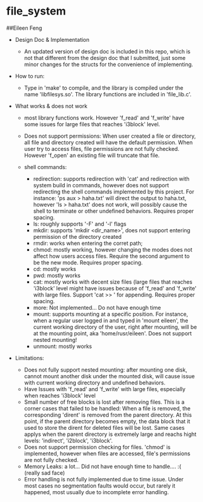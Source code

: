 # file_system
##Eileen Feng

- Design Doc & Implementation
  - An updated version of design doc is included in this repo, which is not that different from the design doc that I submitted, just some minor changes for the structs for the convenience of implementing. 


- How to run:
  - Type in 'make' to compile, and the library is compiled under the name 'libfilesys.so'. The library functions are included in 'file_lib.c'. 

- What works & does not work
  - most library functions work. However 'f_read' and 'f_write' have some issues for large files that reaches 'i3block' level.
  - Does not support permissions: When user created a file or directory, all file and directory created will have the default permission. When user try to access files, file permissions are not fully checked. However 'f_open' an existing file will truncate that file. 
  
  - shell commands:
    - redirection: supports redirection with 'cat' and redirection with system build in commands, however does not support redirecting the shell commands implemented by this project. For instance: 'ps aux > haha.txt' will direct the output to haha.txt, however 'ls > haha.txt' does not work, will possibly cause the shell to terminate or other undefined behaviors. Requires proper spacing. 
    - ls: roughly supports '-F' and '-l' flags
    - mkdir: supports 'mkdir <dir_name>', does not support entering permission of the directory created
    - rmdir: works when entering the corret path;
    - chmod: mostly working, however changing the modes does not affect how users access files. Require the second argument to be the new mode. Requires proper spacing. 
    - cd: mostly works
    - pwd: mostly works
    - cat: mostly works with decent size files (large files that reaches 'i3block' level might have issues because of 'f_read' and 'f_write' with large files. Support 'cat >> <filename>' for appending. Requires proper spacing. 
    - more: Not implemented... Do not have enough time
    - mount: supports mounting at a specific position. For instance, when a regular user logged in and typed in 'mount eileen', the current working directory of the user, right after mounting, will be at the mounting point, aka 'home/rusr/eileen'. Does not support nested mounting!
    - unmount: mostly works
    
  
- Limitations:
  - Does not fully support nested mounting: after mounting one disk, cannot mount another disk under the mounted disk, will cause issue with current working directory and undefined behaviors.
  - Have Issues with 'f_read' and 'f_write' with large files, especially when reaches 'i3block' level
  - Small number of free blocks is lost after removing files. This is a corner cases that failed to be handled: When a file is removed, the corresponding 'dirent' is removed from the parent directory. At this point, if the parent directory becomes empty, the data block that it used to store the dirent for deleted files will be lost. Same cases applys when the parent directory is extremely large and reachs hight levels: 'indirect', 'i2block', 'i3block'.
  - Does not support permission checking for files. 'chmod' is implemented, however when files are accessed, file's permissions are not fully checked. 
  - Memory Leaks: a lot... Did not have enough time to handle.... :( (really sad face)
  - Error handling is not fully implemented due to time issue. Under most cases no segmentation faults would occur, but rarely it happened, most usually due to incomplete error handling. 
